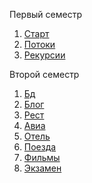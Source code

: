 Первый семестр
1. [Старт](https://github.com/NevRo3/JavaUniversity/tree/main/hw1)
1. [Потоки](https://github.com/NevRo3/JavaUniversity/tree/main/hwThreads/Task1)
1. [Рекурсии](https://github.com/NevRo3/JavaUniversity/tree/main/hwRecursions/Task1)

Второй семестр 
1. [Бд](https://github.com/NevRo3/JavaUniversity/tree/main/ConnDB)
1. [Блог](https://github.com/NevRo3/JavaUniversity/tree/main/Blog)
1. [Рест](https://github.com/NevRo3/JavaUniversity/tree/main/REST)
1. [Авиа](https://github.com/NevRo3/Aero)
1. [Отель](https://github.com/NevRo3/JavaUniversity/tree/main/Hotel)
1. [Поезда](https://github.com/NevRo3/JavaUniversity/tree/main/Trains)
1. [Фильмы](https://github.com/NevRo3/JavaUniversity/tree/main/Movies)
1. [Экзамен](https://github.com/NevRo3/JavaUniversity/tree/main/Exam/src/sample)

